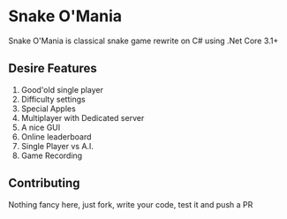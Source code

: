 # Snake O'Mania

Snake O'Mania is classical snake game rewrite on C# using .Net Core 3.1+

## Desire Features
1. Good'old single player
2. Difficulty settings
3. Special Apples
4. Multiplayer with Dedicated server
5. A nice GUI
6. Online leaderboard
7. Single Player vs A.I.
8. Game Recording

## Contributing
Nothing fancy here, just fork, write your code, test it and push a PR
